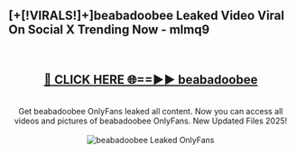 <h2>[+[!VIRALS!]+]beabadoobee Leaked Video Viral On Social X Trending Now - mlmq9</h2>
<br>
<div align="center">
<h2><a href="https://libra.edu.pl?beabadoobee" rel="nofollow">🔴 CLICK HERE 🌐==►► beabadoobee</a></h2>
<br>
Get beabadoobee OnlyFans leaked all content. Now you can access all videos and pictures of beabadoobee OnlyFans. New Updated Files 2025!
<br>
<br>
<a href="https://libra.edu.pl?beabadoobee" rel="nofollow" data-target="animated-image.originalLink"><img src="https://i.ibb.co.com/WyWwxjT/player-gif2.gif" alt="beabadoobee Leaked OnlyFans" style="max-width: 100%; display: inline-block;" data-target="animated-image.originalImage"></a>
</div>
<br>